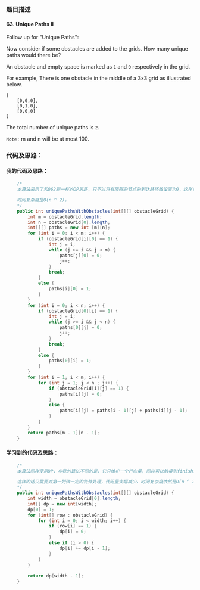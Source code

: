 ### 题目描述

#### 63. Unique Paths II

Follow up for "Unique Paths":

Now consider if some obstacles are added to the grids. How many unique paths would there be?

An obstacle and empty space is marked as `1` and `0` respectively in the grid.

For example,
There is one obstacle in the middle of a 3x3 grid as illustrated below.

    [
        [0,0,0],
        [0,1,0],
        [0,0,0]
    ]

The total number of unique paths is `2`.

`Note:` m and n will be at most 100.

### 代码及思路：

#### 我的代码及思路：

```java
    /*
    本算法采用了和062题一样的DP思路，只不过将有障碍的节点的到达路径数设置为0，这样计算得出的路径就不可以通过障碍节点了。

    时间复杂度是O(n ^ 2)。
    */
    public int uniquePathsWithObstacles(int[][] obstacleGrid) {
        int m = obstacleGrid.length;
        int n = obstacleGrid[0].length;
        int[][] paths = new int [m][n];
        for (int i = 0; i < m; i++) {
            if (obstacleGrid[i][0] == 1) {
                int j = i;
                while (j >= i && j < m) {
                    paths[j][0] = 0;
                    j++;
                }
                break;
            }
            else {
                paths[i][0] = 1;
            }
        }
        for (int i = 0; i < n; i++) {
            if (obstacleGrid[0][i] == 1) {
                int j = i;
                while (j >= i && j < n) {
                    paths[0][j] = 0;
                    j++;
                }
                break;
            }
            else {
                paths[0][i] = 1;
            }
        }
        for (int i = 1; i < m; i++) {
            for (int j = 1; j < n ; j++) {
                if (obstacleGrid[i][j] == 1) {
                    paths[i][j] = 0;
                } 
                else {
                    paths[i][j] = paths[i - 1][j] + paths[i][j - 1];
                }
            }
        }
        return paths[m - 1][n - 1];
    }
```

#### 学习到的代码及思路：

```java
    /*
    本算法同样使用DP，与我的算法不同的是，它只维护一个行向量，同样可以触接到finish这个节点。

    这样的话只需要对第一列做一定的特殊处理，代码量大幅减少，时间复杂度依然是O(n ^ 2)。
    */
    public int uniquePathsWithObstacles(int[][] obstacleGrid) {
        int width = obstacleGrid[0].length;
        int[] dp = new int[width];
        dp[0] = 1;
        for (int[] row : obstacleGrid) {
            for (int i = 0; i < width; i++) {
                if (row[i] == 1) {
                    dp[i] = 0;
                }
                else if (i > 0) {
                    dp[i] += dp[i - 1];
                }
            }
        }
        
        return dp[width - 1];
    }
```
